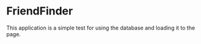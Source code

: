 # FriendFinder

This application is a simple test for using the database and loading it to the page.
